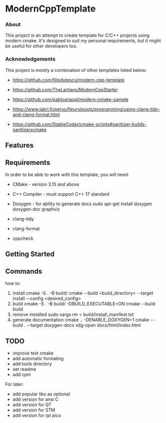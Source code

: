 # ModernCppTemplate 

### About 
This project is an attempt to create template for C/C++ projects using modern cmake. It's designed to suit my personal requirements, but it might be useful for other developers too. 
### Acknowledgements 
This project is mostly a combination of other templates listed below: 
* https://github.com/filipdutescu/modern-cpp-template 
* https://github.com/TheLartians/ModernCppStarter 
* https://github.com/pabloariasal/modern-cmake-sample 


* https://www.labri.fr/perso/fleury/posts/programming/using-clang-tidy-and-clang-format.html
* https://github.com/StableCoder/cmake-scripts#sanitizer-builds-sanitizerscmake
## Features 

## Requirements 
In order to be able to work with this template, you will need: 
* CMake - version 3.15 and above 
* C++ Compiler - must support C++ 17 standard 
* Doxygen - for ability to generate docs
sudo apt-get install doxygen doxygen-doc graphviz 

* clang-tidy
* clang-format
* cppcheck
## Getting Started 

## Commands 
how to: 
1. install 
cmake -S . -B build/ 
cmake --build <build_directory> --target install --config <desired_config> 
2. build 
cmake -S . -B build/ -DBUILD_EXECUTABLE=ON 
cmake --build build 
3. remove installed 
sudo xargs rm < build/install_manifest.txt 
4. generate documentation
cmake .. -DENABLE_DOXYGEN=1
cmake --build . --target doxygen-docs
xdg-open docs/html/index.html 

## TODO 
* improve test cmake 
* add automatic formating
* add tools directory
* set readme
* add cpm 

For later:
* add popular libs as optional 
* add version for ansi C 
* add version for QT 
* add version for STM 
* add version for rpi pico
